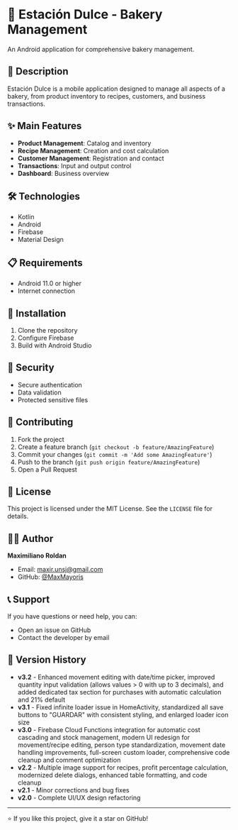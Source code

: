 # 🍰 Estación Dulce - Bakery Management

An Android application for comprehensive bakery management.

## 📱 Description

Estación Dulce is a mobile application designed to manage all aspects of a bakery, from product inventory to recipes, customers, and business transactions.

## ✨ Main Features

- **Product Management**: Catalog and inventory
- **Recipe Management**: Creation and cost calculation
- **Customer Management**: Registration and contact
- **Transactions**: Input and output control
- **Dashboard**: Business overview

## 🛠️ Technologies

- Kotlin
- Android
- Firebase
- Material Design

## 📋 Requirements

- Android 11.0 or higher
- Internet connection

## 🚀 Installation

1. Clone the repository
2. Configure Firebase
3. Build with Android Studio

## 🔐 Security

- Secure authentication
- Data validation
- Protected sensitive files

## 🤝 Contributing

1. Fork the project
2. Create a feature branch (`git checkout -b feature/AmazingFeature`)
3. Commit your changes (`git commit -m 'Add some AmazingFeature'`)
4. Push to the branch (`git push origin feature/AmazingFeature`)
5. Open a Pull Request

## 📝 License

This project is licensed under the MIT License. See the `LICENSE` file for details.

## 👨‍💻 Author

**Maximiliano Roldan**
- Email: maxir.unsj@gmail.com
- GitHub: [@MaxMayoris](https://github.com/MaxMayoris)

## 📞 Support

If you have questions or need help, you can:
- Open an issue on GitHub
- Contact the developer by email

## 🔄 Version History

- **v3.2** - Enhanced movement editing with date/time picker, improved quantity input validation (allows values > 0 with up to 3 decimals), and added dedicated tax section for purchases with automatic calculation and 21% default
- **v3.1** - Fixed infinite loader issue in HomeActivity, standardized all save buttons to "GUARDAR" with consistent styling, and enlarged loader icon size
- **v3.0** - Firebase Cloud Functions integration for automatic cost cascading and stock management, modern UI redesign for movement/recipe editing, person type standardization, movement date handling improvements, full-screen custom loader, comprehensive code cleanup and comment optimization
- **v2.2** - Multiple image support for recipes, profit percentage calculation, modernized delete dialogs, enhanced table formatting, and code cleanup
- **v2.1** - Minor corrections and bug fixes
- **v2.0** - Complete UI/UX design refactoring

---

⭐ If you like this project, give it a star on GitHub!
